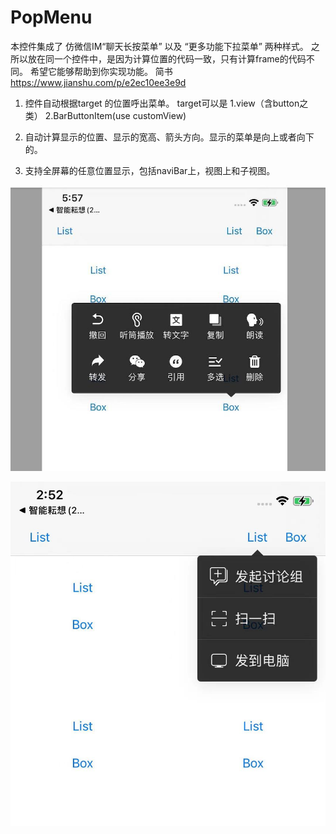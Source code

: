 # PopMenu

本控件集成了 仿微信IM“聊天长按菜单” 以及 “更多功能下拉菜单” 两种样式。
之所以放在同一个控件中，是因为计算位置的代码一致，只有计算frame的代码不同。
希望它能够帮助到你实现功能。
简书 https://www.jianshu.com/p/e2ec10ee3e9d

1. 控件自动根据target 的位置呼出菜单。 target可以是 1.view（含button之类） 2.BarButtonItem(use customView)

2. 自动计算显示的位置、显示的宽高、箭头方向。显示的菜单是向上或者向下的。

3. 支持全屏幕的任意位置显示，包括naviBar上，视图上和子视图。

![仿照微信长按样式](box.jpg "PopViewExample")

![更多列表样式](list.jpeg "PopViewExample")
